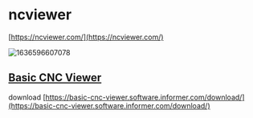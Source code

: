 # ncviewer


[https://ncviewer.com/](https://ncviewer.com/)

![1636596607078](636596607078.png)


## [Basic CNC Viewer](https://basic-cnc-viewer.software.informer.com/) 

download
[https://basic-cnc-viewer.software.informer.com/download/](https://basic-cnc-viewer.software.informer.com/download/)

